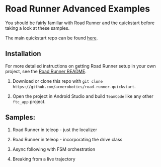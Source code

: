 # Road Runner Advanced Examples

You should be fairly familiar with Road Runner and the quickstart before taking a look at these samples.

The main quickstart repo can be found [here](https://github.com/acmerobotics/road-runner).

## Installation

For more detailed instructions on getting Road Runner setup in your own project, see the [Road Runner README](https://github.com/acmerobotics/road-runner#core).

1. Download or clone this repo with `git clone https://github.com/acmerobotics/road-runner-quickstart`.

1. Open the project in Android Studio and build `TeamCode` like any other `ftc_app` project.

## Samples:

1. Road Runner in teleop - just the localizer

2. Road Runner in teleop - incorporating the drive class
    
3. Async following with FSM orchestration

4. Breaking from a live trajectory